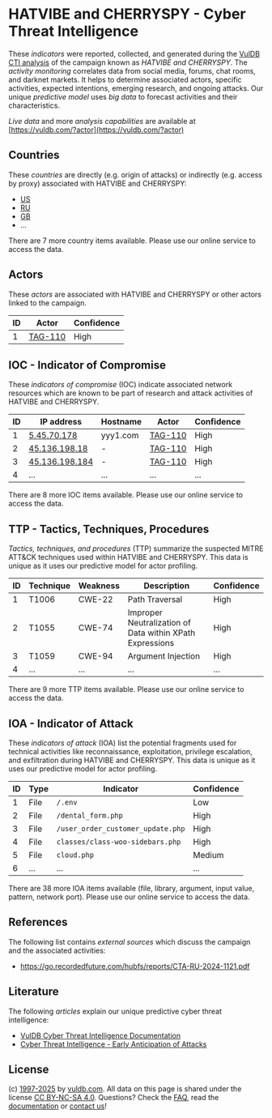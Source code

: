 # HATVIBE and CHERRYSPY - Cyber Threat Intelligence

These _indicators_ were reported, collected, and generated during the [VulDB CTI analysis](https://vuldb.com/?kb.cti) of the campaign known as _HATVIBE and CHERRYSPY_. The _activity monitoring_ correlates data from social media, forums, chat rooms, and darknet markets. It helps to determine associated actors, specific activities, expected intentions, emerging research, and ongoing attacks. Our unique _predictive model_ uses _big data_ to forecast activities and their characteristics.

_Live data_ and more _analysis capabilities_ are available at [https://vuldb.com/?actor](https://vuldb.com/?actor)

## Countries

These _countries_ are directly (e.g. origin of attacks) or indirectly (e.g. access by proxy) associated with HATVIBE and CHERRYSPY:

* [US](https://vuldb.com/?country.us)
* [RU](https://vuldb.com/?country.ru)
* [GB](https://vuldb.com/?country.gb)
* ...

There are 7 more country items available. Please use our online service to access the data.

## Actors

These _actors_ are associated with HATVIBE and CHERRYSPY or other actors linked to the campaign.

ID | Actor | Confidence
-- | ----- | ----------
1 | [TAG-110](https://vuldb.com/?actor.tag-110) | High

## IOC - Indicator of Compromise

These _indicators of compromise_ (IOC) indicate associated network resources which are known to be part of research and attack activities of HATVIBE and CHERRYSPY.

ID | IP address | Hostname | Actor | Confidence
-- | ---------- | -------- | ----- | ----------
1 | [5.45.70.178](https://vuldb.com/?ip.5.45.70.178) | yyy1.com | [TAG-110](https://vuldb.com/?actor.tag-110) | High
2 | [45.136.198.18](https://vuldb.com/?ip.45.136.198.18) | - | [TAG-110](https://vuldb.com/?actor.tag-110) | High
3 | [45.136.198.184](https://vuldb.com/?ip.45.136.198.184) | - | [TAG-110](https://vuldb.com/?actor.tag-110) | High
4 | ... | ... | ... | ...

There are 8 more IOC items available. Please use our online service to access the data.

## TTP - Tactics, Techniques, Procedures

_Tactics, techniques, and procedures_ (TTP) summarize the suspected MITRE ATT&CK techniques used within HATVIBE and CHERRYSPY. This data is unique as it uses our predictive model for actor profiling.

ID | Technique | Weakness | Description | Confidence
-- | --------- | -------- | ----------- | ----------
1 | T1006 | CWE-22 | Path Traversal | High
2 | T1055 | CWE-74 | Improper Neutralization of Data within XPath Expressions | High
3 | T1059 | CWE-94 | Argument Injection | High
4 | ... | ... | ... | ...

There are 9 more TTP items available. Please use our online service to access the data.

## IOA - Indicator of Attack

These _indicators of attack_ (IOA) list the potential fragments used for technical activities like reconnaissance, exploitation, privilege escalation, and exfiltration during HATVIBE and CHERRYSPY. This data is unique as it uses our predictive model for actor profiling.

ID | Type | Indicator | Confidence
-- | ---- | --------- | ----------
1 | File | `/.env` | Low
2 | File | `/dental_form.php` | High
3 | File | `/user_order_customer_update.php` | High
4 | File | `classes/class-woo-sidebars.php` | High
5 | File | `cloud.php` | Medium
6 | ... | ... | ...

There are 38 more IOA items available (file, library, argument, input value, pattern, network port). Please use our online service to access the data.

## References

The following list contains _external sources_ which discuss the campaign and the associated activities:

* https://go.recordedfuture.com/hubfs/reports/CTA-RU-2024-1121.pdf

## Literature

The following _articles_ explain our unique predictive cyber threat intelligence:

* [VulDB Cyber Threat Intelligence Documentation](https://vuldb.com/?kb.cti)
* [Cyber Threat Intelligence - Early Anticipation of Attacks](https://www.scip.ch/en/?labs.20201022)

## License

(c) [1997-2025](https://vuldb.com/?kb.changelog) by [vuldb.com](https://vuldb.com/?kb.about). All data on this page is shared under the license [CC BY-NC-SA 4.0](https://creativecommons.org/licenses/by-nc-sa/4.0/). Questions? Check the [FAQ](https://vuldb.com/?kb.faq), read the [documentation](https://vuldb.com/?kb) or [contact us](https://vuldb.com/?contact)!
